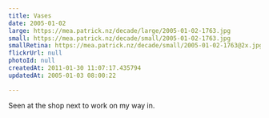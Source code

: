 ```yaml
---
title: Vases
date: 2005-01-02
large: https://mea.patrick.nz/decade/large/2005-01-02-1763.jpg
small: https://mea.patrick.nz/decade/small/2005-01-02-1763.jpg
smallRetina: https://mea.patrick.nz/decade/small/2005-01-02-1763@2x.jpg
flickrUrl: null
photoId: null
createdAt: 2011-01-30 11:07:17.435794
updatedAt: 2005-01-03 08:00:22

---
```

Seen at the shop next to work on my way in.
